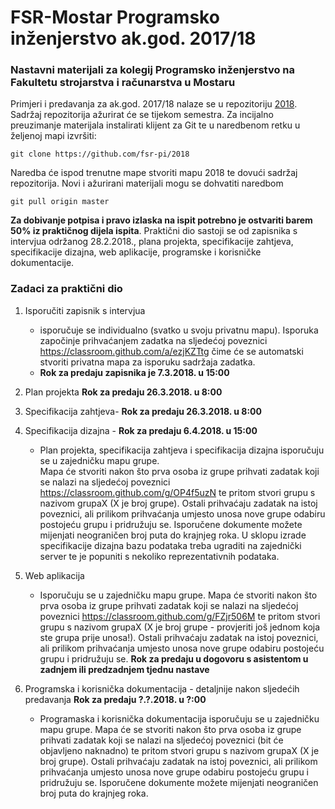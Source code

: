 # FSR-Mostar Programsko inženjerstvo ak.god. 2017/18
### Nastavni materijali za kolegij Programsko inženjerstvo na Fakultetu strojarstva i računarstva u Mostaru

Primjeri i predavanja  za ak.god. 2017/18 nalaze se u repozitoriju [2018](https://github.com/fsr-pi/2018). Sadržaj repozitorija ažurirat će se tijekom semestra.
Za incijalno preuzimanje materijala instalirati klijent za Git te u naredbenom retku u željenoj mapi izvršiti:

```
git clone https://github.com/fsr-pi/2018
```
Naredba će ispod trenutne mape stvoriti mapu 2018 te dovući sadržaj repozitorija. Novi i ažurirani materijali mogu se dohvatiti naredbom 
```
git pull origin master
```

**Za dobivanje potpisa i pravo izlaska na ispit potrebno je ostvariti barem 50% iz praktičnog dijela ispita**. 
Praktični dio sastoji se od zapisnika s intervjua održanog 28.2.2018., plana projekta, specifikacije zahtjeva, specifikacije dizajna, web aplikacije, programske i korisničke dokumentacije.

### Zadaci za praktični dio
1. Isporučiti zapisnik s intervjua
	* isporučuje se individualno (svatko u svoju privatnu mapu). Isporuka započinje prihvaćanjem zadatka na sljedećoj poveznici https://classroom.github.com/a/ezjKZTtg čime će se automatski stvoriti privatna mapa za isporuku sadržaja zadatka. 
	* **Rok za predaju zapisnika je 7.3.2018. u 15:00**
	 
2. Plan projekta **Rok za predaju 26.3.2018. u 8:00**
3. Specifikacija zahtjeva- **Rok za predaju 26.3.2018. u 8:00**
4. Specifikacija dizajna - **Rok za predaju 6.4.2018. u 15:00**
	* Plan projekta, specifikacija zahtjeva i specifikacija dizajna isporučuju se u zajedničku mapu grupe.  
	Mapa će stvoriti nakon što prva osoba iz grupe prihvati zadatak koji se nalazi na sljedećoj poveznici https://classroom.github.com/g/OP4f5uzN
	te pritom stvori grupu s nazivom grupaX (X je broj grupe). Ostali prihvaćaju zadatak na istoj poveznici, ali prilikom prihvaćanja umjesto unosa nove grupe odabiru postojeću grupu i pridružuju se.
	Isporučene dokumente možete mijenjati neograničen broj puta do krajnjeg roka. 
	U sklopu izrade specifikacije dizajna bazu podataka treba ugraditi na zajednički server te je popuniti s nekoliko reprezentativnih podataka.

5. Web aplikacija 
	* Isporučuju se u zajedničku mapu grupe. 
	Mapa će stvoriti nakon što prva osoba iz grupe prihvati zadatak koji se nalazi na 
	sljedećoj poveznici https://classroom.github.com/g/FZjr506M
	te pritom stvori grupu s nazivom grupaX (X je broj grupe - provjeriti još jednom koja ste grupa prije unosa!). Ostali prihvaćaju zadatak na istoj poveznici, ali prilikom prihvaćanja umjesto unosa nove grupe odabiru postojeću grupu i pridružuju se.	
	**Rok za predaju u dogovoru s asistentom u zadnjem ili predzadnjem tjednu nastave**
	
6. Programska i korisnička dokumentacija - detaljnije nakon sljedećih predavanja **Rok za predaju ?.?.2018. u ?:00**
	* Programaska i korisnička dokumentacija isporučuju se u zajedničku mapu grupe. Mapa će se stvoriti nakon što prva osoba iz grupe prihvati zadatak koji se nalazi na sljedećoj poveznici (bit će objavljeno naknadno) 
		te pritom stvori grupu s nazivom grupaX (X je broj grupe). Ostali prihvaćaju zadatak na istoj poveznici, ali prilikom prihvaćanja umjesto unosa nove grupe odabiru postojeću grupu i pridružuju se. Isporučene dokumente možete mijenjati neograničen broj puta do krajnjeg roka.

